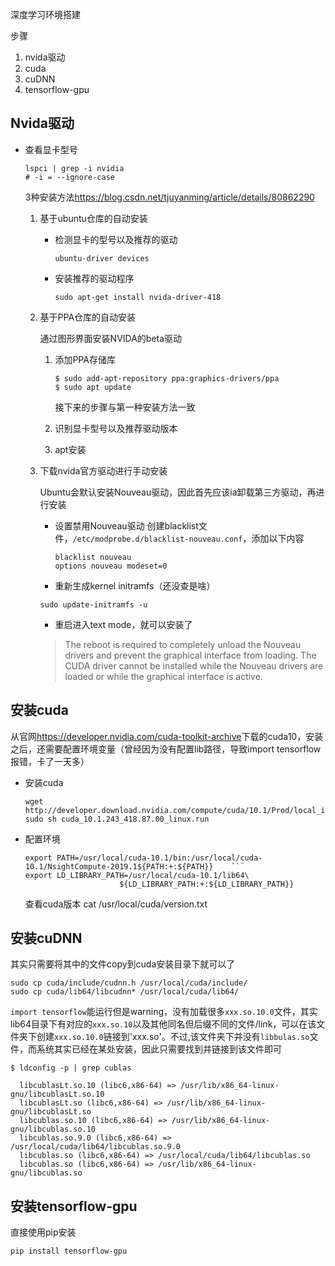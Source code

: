 深度学习环境搭建

步骤
1. nvida驱动
2. cuda
3. cuDNN
4. tensorflow-gpu


## Nvida驱动
- 查看显卡型号
  ```shell
  lspci | grep -i nvidia
  # -i = --ignore-case
  ```

  3种安装方法<https://blog.csdn.net/tjuyanming/article/details/80862290>
  1. 基于ubuntu仓库的自动安装
      - 检测显卡的型号以及推荐的驱动

          ```shell
          ubuntu-driver devices
          ```

      - 安装推荐的驱动程序

          ```shell
          sudo apt-get install nvida-driver-418
          ```

  2. 基于PPA仓库的自动安装

      通过图形界面安装NVIDA的beta驱动
      1. 添加PPA存储库

          ```shell
          $ sudo add-apt-repository ppa:graphics-drivers/ppa
          $ sudo apt update
          ```
          接下来的步骤与第一种安装方法一致
      2. 识别显卡型号以及推荐驱动版本
      3. apt安装

  3. 下载nvida官方驱动进行手动安装

      Ubuntu会默认安装Nouveau驱动，因此首先应该ia卸载第三方驱动，再进行安装
      - 设置禁用Nouveau驱动
        创建blacklist文件，`/etc/modprobe.d/blacklist-nouveau.conf`，添加以下内容
        ```shell
        blacklist nouveau
        options nouveau modeset=0
        ```
      - 重新生成kernel initramfs（还没查是啥）

      ```shell
      sudo update-initramfs -u
      ```

      - 重启进入text mode，就可以安装了

      >The reboot is required to completely unload the Nouveau drivers and prevent the graphical interface from loading. The CUDA driver cannot be installed while the Nouveau drivers are loaded or while the graphical interface is active.

## 安装cuda

  从官网<https://developer.nvidia.com/cuda-toolkit-archive>下载的cuda10，安装之后，还需要配置环境变量（曾经因为没有配置lib路径，导致import tensorflow报错，卡了一天多）
  - 安装cuda

    ```shell
    wget http://developer.download.nvidia.com/compute/cuda/10.1/Prod/local_installers/cuda_10.1.243_418.87.00_linux.run
    sudo sh cuda_10.1.243_418.87.00_linux.run
    ```

  - 配置环境

      ```shell
      export PATH=/usr/local/cuda-10.1/bin:/usr/local/cuda-10.1/NsightCompute-2019.1${PATH:+:${PATH}}    ```
      export LD_LIBRARY_PATH=/usr/local/cuda-10.1/lib64\
                           ${LD_LIBRARY_PATH:+:${LD_LIBRARY_PATH}}
      ```

      查看cuda版本
      cat /usr/local/cuda/version.txt

## 安装cuDNN

  其实只需要将其中的文件copy到cuda安装目录下就可以了
  ```shell
  sudo cp cuda/include/cudnn.h /usr/local/cuda/include/
  sudo cp cuda/lib64/libcudnn* /usr/local/cuda/lib64/
  ```

  `import tensorflow`能运行但是warning，没有加载很多`xxx.so.10.0`文件，其实lib64目录下有对应的`xxx.so.10`以及其他同名但后缀不同的文件/link，可以在该文件夹下创建`xxx.so.10.0`链接到'xxx.so'。不过,该文件夹下并没有`libbulas.so`文件，而系统其实已经在某处安装，因此只需要找到并链接到该文件即可
  ```shell
  $ ldconfig -p | grep cublas

    libcublasLt.so.10 (libc6,x86-64) => /usr/lib/x86_64-linux-gnu/libcublasLt.so.10
    libcublasLt.so (libc6,x86-64) => /usr/lib/x86_64-linux-gnu/libcublasLt.so
    libcublas.so.10 (libc6,x86-64) => /usr/lib/x86_64-linux-gnu/libcublas.so.10
    libcublas.so.9.0 (libc6,x86-64) => /usr/local/cuda/lib64/libcublas.so.9.0
    libcublas.so (libc6,x86-64) => /usr/local/cuda/lib64/libcublas.so
    libcublas.so (libc6,x86-64) => /usr/lib/x86_64-linux-gnu/libcublas.so
  ```

## 安装tensorflow-gpu

  直接使用pip安装
  ```shell
  pip install tensorflow-gpu
  ```
